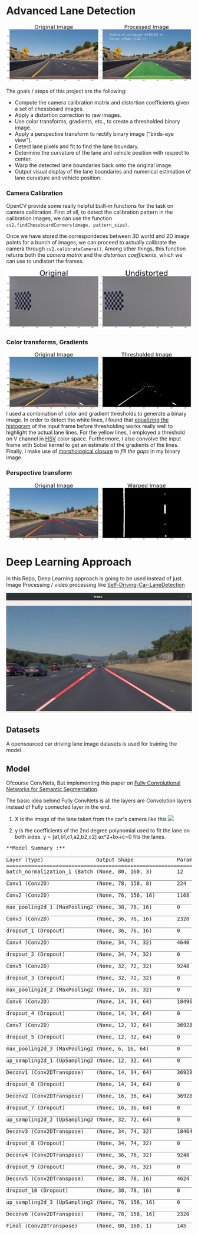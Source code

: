 # Advanced Lane Detection
![](img/output.png)

The goals / steps of this project are the following:

* Compute the camera calibration matrix and distortion coefficients given a set of chessboard images.
* Apply a distortion correction to raw images.
* Use color transforms, gradients, etc., to create a thresholded binary image.
* Apply a perspective transform to rectify binary image ("birds-eye view").
* Detect lane pixels and fit to find the lane boundary.
* Determine the curvature of the lane and vehicle position with respect to center.
* Warp the detected lane boundaries back onto the original image.
* Output visual display of the lane boundaries and numerical estimation of lane curvature and vehicle position.


### Camera Calibration

OpenCV provide some really helpful built-in functions for the task on camera calibration. First 
of all, to detect the calibration pattern in the calibration images, we can use the function `cv2.findChessboardCorners(image, pattern_size)`. 

Once we have stored the correspondeces between 3D world and 2D image points for a bunch of images, we can proceed to actually calibrate the camera through `cv2.calibrateCamera()`. Among other things, this function returns both the *camera matrix* and the *distortion coefficients*, which we can use to undistort the frames.

![](img/chess.png)


### Color transforms, Gradients
![](img/threshold.png)
I used a combination of color and gradient thresholds to generate a binary image. In order to detect the white lines, I found that [equalizing the histogram](http://docs.opencv.org/3.1.0/d5/daf/tutorial_py_histogram_equalization.html) of the input frame before thresholding works really well to highlight the actual lane lines. For the yellow lines, I employed a threshold on V channel in [HSV](http://docs.opencv.org/3.2.0/df/d9d/tutorial_py_colorspaces.html) color space. Furthermore, I also convolve the input frame with Sobel kernel to get an estimate of the gradients of the lines. Finally, I make use of [morphological closure](http://docs.opencv.org/3.0-beta/doc/py_tutorials/py_imgproc/py_morphological_ops/py_morphological_ops.html) to *fill the gaps* in my binary image.


### Perspective transform
![](img/warped.png)







# Deep Learning Approach

In this Repo, Deep Learning approach is going to be used instead of just Image Processing / video processing like [Self-Driving-Car-LaneDetection](https://github.com/shangeth/Self-Driving-Car-LaneDetection)

![](https://github.com/shangeth/Self-Driving-Car-LaneDetection/raw/master/img.png)


## Datasets
A opensourced car driving lane image datasets is used for training the model.

## Model
Ofcourse ConvNets, But implementing this paper on [Fully Convolutional Networks
for Semantic Segmentation](https://arxiv.org/pdf/1605.06211.pdf]).

The basic idea behind Fully ConvNets is all the layers are Convolution layers instead of Fully connected layer in the end.

1. X is the image of the lane taken from the car's camera like this
![](https://upload.wikimedia.org/wikipedia/commons/thumb/7/76/Strada_Provinciale_BS_510_Sebina_Orientale.jpg/1200px-Strada_Provinciale_BS_510_Sebina_Orientale.jpg)

2. y is the coefficients of the 2nd degree polynomial used to fit the lane on both sides. y = [a1,b1,c1,a2,b2,c2]
ax^2+bx+c=0 fits the lanes.
<pre>
**Model Summary :**
_________________________________________________________________
Layer (type)                 Output Shape              Param #   
=================================================================
batch_normalization_1 (Batch (None, 80, 160, 3)        12        
_________________________________________________________________
Conv1 (Conv2D)               (None, 78, 158, 8)        224       
_________________________________________________________________
Conv2 (Conv2D)               (None, 76, 156, 16)       1168      
_________________________________________________________________
max_pooling2d_1 (MaxPooling2 (None, 38, 78, 16)        0         
_________________________________________________________________
Conv3 (Conv2D)               (None, 36, 76, 16)        2320      
_________________________________________________________________
dropout_1 (Dropout)          (None, 36, 76, 16)        0         
_________________________________________________________________
Conv4 (Conv2D)               (None, 34, 74, 32)        4640      
_________________________________________________________________
dropout_2 (Dropout)          (None, 34, 74, 32)        0         
_________________________________________________________________
Conv5 (Conv2D)               (None, 32, 72, 32)        9248      
_________________________________________________________________
dropout_3 (Dropout)          (None, 32, 72, 32)        0         
_________________________________________________________________
max_pooling2d_2 (MaxPooling2 (None, 16, 36, 32)        0         
_________________________________________________________________
Conv6 (Conv2D)               (None, 14, 34, 64)        18496     
_________________________________________________________________
dropout_4 (Dropout)          (None, 14, 34, 64)        0         
_________________________________________________________________
Conv7 (Conv2D)               (None, 12, 32, 64)        36928     
_________________________________________________________________
dropout_5 (Dropout)          (None, 12, 32, 64)        0         
_________________________________________________________________
max_pooling2d_3 (MaxPooling2 (None, 6, 16, 64)         0         
_________________________________________________________________
up_sampling2d_1 (UpSampling2 (None, 12, 32, 64)        0         
_________________________________________________________________
Deconv1 (Conv2DTranspose)    (None, 14, 34, 64)        36928     
_________________________________________________________________
dropout_6 (Dropout)          (None, 14, 34, 64)        0         
_________________________________________________________________
Deconv2 (Conv2DTranspose)    (None, 16, 36, 64)        36928     
_________________________________________________________________
dropout_7 (Dropout)          (None, 16, 36, 64)        0         
_________________________________________________________________
up_sampling2d_2 (UpSampling2 (None, 32, 72, 64)        0         
_________________________________________________________________
Deconv3 (Conv2DTranspose)    (None, 34, 74, 32)        18464     
_________________________________________________________________
dropout_8 (Dropout)          (None, 34, 74, 32)        0         
_________________________________________________________________
Deconv4 (Conv2DTranspose)    (None, 36, 76, 32)        9248      
_________________________________________________________________
dropout_9 (Dropout)          (None, 36, 76, 32)        0         
_________________________________________________________________
Deconv5 (Conv2DTranspose)    (None, 38, 78, 16)        4624      
_________________________________________________________________
dropout_10 (Dropout)         (None, 38, 78, 16)        0         
_________________________________________________________________
up_sampling2d_3 (UpSampling2 (None, 76, 156, 16)       0         
_________________________________________________________________
Deconv6 (Conv2DTranspose)    (None, 78, 158, 16)       2320      
_________________________________________________________________
Final (Conv2DTranspose)      (None, 80, 160, 1)        145       
</pre>
